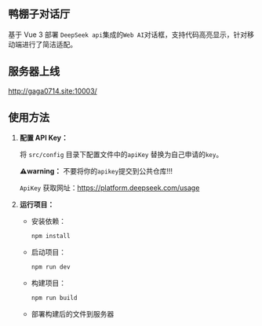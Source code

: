 ## 鸭棚子对话厅

基于 Vue 3 部署 `DeepSeek api`集成的`Web AI`对话框，支持代码高亮显示，针对移动端进行了简洁适配。

## 服务器上线
http://gaga0714.site:10003/

## 使用方法

1.  **配置 API Key：**

    将 `src/config` 目录下配置文件中的`apiKey` 替换为自己申请的`key`。

    **⚠️warning：** 不要将你的`apikey`提交到公共仓库!!!

    `ApiKey` 获取网址：https://platform.deepseek.com/usage

2.  **运行项目：**
    - 安装依赖：

        ```bash
        npm install 
        ```

    - 启动项目：

        ```bash
        npm run dev
        ```

    - 构建项目：

        ```bash
        npm run build
        ```

    - 部署构建后的文件到服务器
